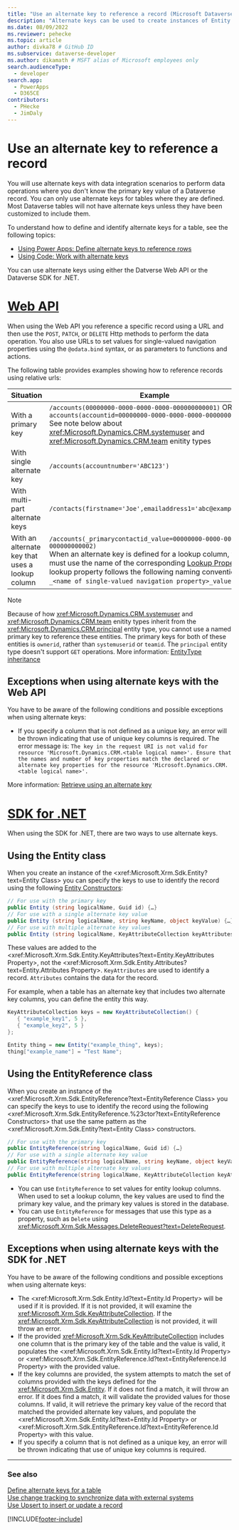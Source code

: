 ```yaml
---
title: "Use an alternate key to reference a record (Microsoft Dataverse) | Microsoft Docs" # Intent and product brand in a unique string of 43-59 chars including spaces
description: "Alternate keys can be used to create instances of Entity and EntityReference classes. This topic discusses the usage patterns and possible exceptions that might be thrown when using alternate keys." # 115-145 characters including spaces. This abstract displays in the search result.
ms.date: 08/09/2022
ms.reviewer: pehecke
ms.topic: article
author: divka78 # GitHub ID
ms.subservice: dataverse-developer
ms.author: dikamath # MSFT alias of Microsoft employees only
search.audienceType: 
  - developer
search.app: 
  - PowerApps
  - D365CE
contributors:
  - PHecke
  - JimDaly
---
```

# Use an alternate key to reference a record

You will use alternate keys with data integration scenarios to perform data operations where you don't know the primary key value of a Dataverse record. You can only use alternate keys for tables where they are defined. Most Dataverse tables will not have alternate keys unless they have been customized to include them.

To understand how to define and identify alternate keys for a table, see the following topics:

- [Using Power Apps: Define alternate keys to reference rows](../../maker/data-platform/define-alternate-keys-reference-records.md)
- [Using Code: Work with alternate keys](define-alternate-keys-entity.md)

You can use alternate keys using either the Datverse Web API or the Dataverse SDK for .NET.

# [Web API](#tab/webapi)

When using the Web API you reference a specific record using a URL and then use the `POST`, `PATCH`, or `DELETE` Http methods to perform the data operation. You also use URLs to set values for single-valued navigation properties using the `@odata.bind` syntax, or as parameters to functions and actions.

The following table provides examples showing how to reference records using relative urls:

|Situation|Example|
|---------|---------|
|With a primary key|`/accounts(00000000-0000-0000-0000-000000000001)` OR<br />`accounts(accountid=00000000-0000-0000-0000-000000000001)`<br/>See note below about <xref:Microsoft.Dynamics.CRM.systemuser> and <xref:Microsoft.Dynamics.CRM.team> enitity types|
|With single alternate key|`/accounts(accountnumber='ABC123')`|
|With multi-part alternate keys|`/contacts(firstname='Joe',emailaddress1='abc@example.com')`|
|With an alternate key that uses a lookup column|`/accounts(_primarycontactid_value=00000000-0000-0000-0000-000000000002)`<br />When an alternate key is defined for a lookup column, you must use the name of the corresponding [Lookup Property](webapi/web-api-properties.md#lookup-properties). A lookup property follows the following naming convention: `_<name of single-valued navigation property>_value`.|

> [!NOTE]
> Because of how <xref:Microsoft.Dynamics.CRM.systemuser> and <xref:Microsoft.Dynamics.CRM.team> enitity types inherit from the <xref:Microsoft.Dynamics.CRM.principal> entity type, you cannot use a named primary key to reference these entities. The primary keys for both of these entities is `ownerid`, rather than `systemuserid` or `teamid`. The `principal` entity type doesn't support `GET` operations.  More information: [EntityType inheritance](webapi/web-api-entitytypes.md#entitytype-inheritance)

## Exceptions when using alternate keys with the Web API

You have to be aware of the following conditions and possible exceptions when using alternate keys:  
  
- If you specify a column that is not defined as a unique key, an error will be thrown indicating that use of unique key columns is required. The error message is: `The key in the request URI is not valid for resource 'Microsoft.Dynamics.CRM.<table logical name>'. Ensure that the names and number of key properties match the declared or alternate key properties for the resource 'Microsoft.Dynamics.CRM.<table logical name>'.`  

More information: [Retrieve using an alternate key](webapi/retrieve-entity-using-web-api.md#retrieve-using-an-alternate-key)

# [SDK for .NET](#tab/sdk)

When using the SDK for .NET, there are two ways to use alternate keys.

## Using the Entity class

When you create an instance of the <xref:Microsoft.Xrm.Sdk.Entity?text=Entity Class> you can specify the keys to use to identify the record using the following [Entity Constructors](/dotnet/api/microsoft.xrm.sdk.entity.-ctor): <!-- Not using <xref:Microsoft.Xrm.Sdk.Entity.%23ctor?text=Entity Constructors>: b/c it links to mid-page -->

```csharp  
// For use with the primary key
public Entity (string logicalName, Guid id) {…} 
// For use with a single alternate key value
public Entity (string logicalName, string keyName, object keyValue) {…} 
// For use with multiple alternate key values
public Entity (string logicalName, KeyAttributeCollection keyAttributes) {…}  
```

These values are added to the <xref:Microsoft.Xrm.Sdk.Entity.KeyAttributes?text=Entity.KeyAttributes Property>, not the <xref:Microsoft.Xrm.Sdk.Entity.Attributes?text=Entity.Attributes Property>. `KeyAttributes` are used to identify a record. `Attributes` contains the data for the record.

For example, when a table has an alternate key that includes two alternate key columns, you can define the entity this way.

```csharp
KeyAttributeCollection keys = new KeyAttributeCollection() {
   { "example_key1", 5 },
   { "example_key2", 5 }
};

Entity thing = new Entity("example_thing", keys);
thing["example_name"] = "Test Name";
```

## Using the EntityReference class

When you create an instance of the <xref:Microsoft.Xrm.Sdk.EntityReference?text=EntityReference Class> you can specify the keys to use to identify the record using the following <xref:Microsoft.Xrm.Sdk.EntityReference.%23ctor?text=EntityReference Constructors> that use the same pattern as the <xref:Microsoft.Xrm.Sdk.Entity?text=Entity Class> constructors.

```csharp
// For use with the primary key
public EntityReference(string logicalName, Guid id) {…}
// For use with a single alternate key value
public EntityReference(string logicalName, string keyName, object keyValue) {…} 
// For use with multiple alternate key values
public EntityReference(string logicalName, KeyAttributeCollection keyAttributeCollection) {…}    
```

- You can use `EntityReference` to set values for entity lookup columns. When used to set a lookup column, the key values are used to find the primary key value, and the primary key values is stored in the database.
- You can use `EntityReference` for messages that use this type as a property, such as `Delete` using <xref:Microsoft.Xrm.Sdk.Messages.DeleteRequest?text=DeleteRequest>.

<a name="BKMK_Exceptions"></a>

## Exceptions when using alternate keys with the SDK for .NET

You have to be aware of the following conditions and possible exceptions when using alternate keys:  
  
- The <xref:Microsoft.Xrm.Sdk.Entity.Id?text=Entity.Id Property> will be used if it is provided. If it is not provided, it will examine the <xref:Microsoft.Xrm.Sdk.KeyAttributeCollection>.  If the <xref:Microsoft.Xrm.Sdk.KeyAttributeCollection> is not provided, it will throw an error.  
- If the provided <xref:Microsoft.Xrm.Sdk.KeyAttributeCollection> includes one column that is the primary key of the table and the value is valid, it populates the <xref:Microsoft.Xrm.Sdk.Entity.Id?text=Entity.Id Property> or <xref:Microsoft.Xrm.Sdk.EntityReference.Id?text=EntityReference.Id Property> with the provided value.  
- If the key columns are provided, the system attempts to match the set of columns provided with the keys defined for the <xref:Microsoft.Xrm.Sdk.Entity>.  If it does not find a match, it will throw an error.  If it does find a match, it will validate the provided values for those columns. If valid, it will retrieve the primary key value of the record that matched the provided alternate key values, and populate the <xref:Microsoft.Xrm.Sdk.Entity.Id?text=Entity.Id Property> or <xref:Microsoft.Xrm.Sdk.EntityReference.Id?text=EntityReference.Id Property> with this value.  
- If you specify a column that is not defined as a unique key, an error will be thrown indicating that use of unique key columns is required.  

---  

  
### See also

[Define alternate keys for a table](define-alternate-keys-entity.md)   
[Use change tracking to synchronize data with external systems](use-change-tracking-synchronize-data-external-systems.md)   
[Use Upsert to insert or update a record](use-upsert-insert-update-record.md)


[!INCLUDE[footer-include](../../includes/footer-banner.md)]